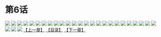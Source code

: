 # 第6话
![](https://mao.mhtupian.com/uploads/img/7563/68556/001.jpg)
![](https://mao.mhtupian.com/uploads/img/7563/68556/002.jpg)
![](https://mao.mhtupian.com/uploads/img/7563/68556/003.jpg)
![](https://mao.mhtupian.com/uploads/img/7563/68556/004.jpg)
![](https://mao.mhtupian.com/uploads/img/7563/68556/005.jpg)
![](https://mao.mhtupian.com/uploads/img/7563/68556/006.jpg)
![](https://mao.mhtupian.com/uploads/img/7563/68556/007.jpg)
![](https://mao.mhtupian.com/uploads/img/7563/68556/008.jpg)
![](https://mao.mhtupian.com/uploads/img/7563/68556/009.jpg)
![](https://mao.mhtupian.com/uploads/img/7563/68556/010.jpg)
![](https://mao.mhtupian.com/uploads/img/7563/68556/011.jpg)
![](https://mao.mhtupian.com/uploads/img/7563/68556/012.jpg)
![](https://mao.mhtupian.com/uploads/img/7563/68556/013.jpg)
![](https://mao.mhtupian.com/uploads/img/7563/68556/014.jpg)
![](https://mao.mhtupian.com/uploads/img/7563/68556/015.jpg)
![](https://mao.mhtupian.com/uploads/img/7563/68556/016.jpg)
![](https://mao.mhtupian.com/uploads/img/7563/68556/017.jpg)
![](https://mao.mhtupian.com/uploads/img/7563/68556/018.jpg)
![](https://mao.mhtupian.com/uploads/img/7563/68556/019.jpg)
![](https://mao.mhtupian.com/uploads/img/7563/68556/020.jpg)
![](https://mao.mhtupian.com/uploads/img/7563/68556/021.jpg)
![](https://mao.mhtupian.com/uploads/img/7563/68556/022.jpg)
![](https://mao.mhtupian.com/uploads/img/7563/68556/023.jpg)
![](https://mao.mhtupian.com/uploads/img/7563/68556/024.jpg)
![](https://mao.mhtupian.com/uploads/img/7563/68556/025.jpg)
![](https://mao.mhtupian.com/uploads/img/7563/68556/026.jpg)
![](https://mao.mhtupian.com/uploads/img/7563/68556/027.jpg)
![](https://mao.mhtupian.com/uploads/img/7563/68556/028.jpg)
[【上一章】](./135.md)
[【目录】](./README.md)
[【下一章】](./137.md)

